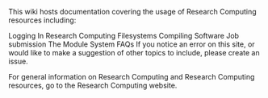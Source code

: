 This wiki hosts documentation covering the usage of Research Computing resources including:

Logging In
Research Computing Filesystems
Compiling Software
Job submission
The Module System
FAQs
If you notice an error on this site, or would like to make a suggestion of other topics to include, please create an issue.
 
For general information on Research Computing and Research Computing resources, go to the Research Computing website.
